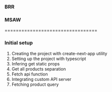 ### BRR

### MSAW

=================================

### Initial setup

1. Creating the project with create-next-app utility
2. Setting up the project with typescript
3. Infering get static props
4. Get all products separation
5. Fetch api function
6. Integrating custom API server
7. Fetching product query
